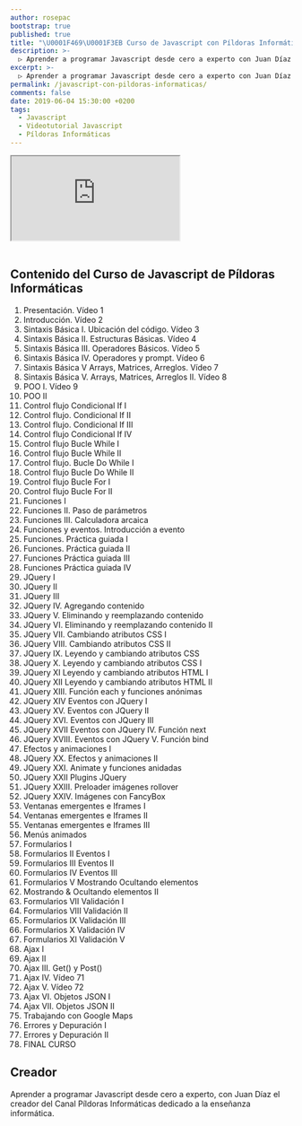 ```yaml
---
author: rosepac
bootstrap: true
published: true
title: "\U0001F469‍\U0001F3EB Curso de Javascript con Píldoras Informáticas"
description: >-
  ▷ Aprender a programar Javascript desde cero a experto con Juan Díaz el creador del Canal Píldoras Informáticas dedicado a la enseñanza informática.
excerpt: >-
  ▷ Aprender a programar Javascript desde cero a experto con Juan Díaz el creador del Canal Píldoras Informáticas dedicado a la enseñanza informática.
permalink: /javascript-con-pildoras-informaticas/
comments: false
date: 2019-06-04 15:30:00 +0200
tags:
  - Javascript
  - Videotutorial Javascript
  - Píldoras Informáticas
---
```


<div class="embed-responsive embed-responsive-16by9">
  <iframe class="embed-responsive-item" src="https://www.youtube-nocookie.com/embed/videoseries?list=PLTlBeKQnFKtIU7Ap4jNX513lI1bC9m01X" allowfullscreen></iframe>
</div><br/>

## **Contenido del Curso de Javascript de Píldoras Informáticas**

1. Presentación. Vídeo 1
2. Introducción. Vídeo 2
3. Sintaxis Básica I. Ubicación del código. Vídeo 3
4. Sintaxis Básica II. Estructuras Básicas. Vídeo 4
5. Sintaxis Básica III. Operadores Básicos. Vídeo 5
6. Sintaxis Básica IV. Operadores y prompt. Vídeo 6
7. Sintaxis Básica V Arrays, Matrices, Arreglos. Vídeo 7
8. Sintaxis Básica V. Arrays, Matrices, Arreglos II. Vídeo 8
9. POO I. Vídeo 9
10. POO II
11. Control flujo Condicional If I
12. Control flujo. Condicional If II
13. Control flujo. Condicional If III
14. Control flujo Condicional If IV
15. Control flujo Bucle While I
16. Control flujo Bucle While II
17. Control flujo. Bucle Do While I
18. Control flujo Bucle Do While II
19. Control flujo Bucle For I
20. Control flujo Bucle For II
21. Funciones I
22. Funciones II. Paso de parámetros
23. Funciones III. Calculadora arcaica
24. Funciones y eventos. Introducción a evento
25. Funciones. Práctica guiada I
26. Funciones. Práctica guiada II
27. Funciones Práctica guiada III
28. Funciones Práctica guiada IV
29. JQuery I
30. JQuery II
31. JQuery III
32. JQuery IV. Agregando contenido
33. JQuery V. Eliminando y reemplazando contenido
34. JQuery VI. Eliminando y reemplazando contenido II
35. JQuery VII. Cambiando atributos CSS I
36. JQuery VIII. Cambiando atributos CSS II
37. JQuery IX. Leyendo y cambiando atributos CSS
38. JQuery X. Leyendo y cambiando atributos CSS I
39. JQuery XI Leyendo y cambiando atributos HTML I
40. JQuery XII Leyendo y cambiando atributos HTML II
41. JQuery XIII. Función each y funciones anónimas
42. JQuery XIV Eventos con JQuery I
43. JQuery XV. Eventos con JQuery II
44. JQuery XVI. Eventos con JQuery III
45. JQuery XVII Eventos con JQuery IV. Función next
46. JQuery XVIII. Eventos con JQuery V. Función bind
47. Efectos y animaciones I
48. JQuery XX. Efectos y animaciones II
49. JQuery XXI. Animate y funciones anidadas
50. JQuery XXII Plugins JQuery
51. JQuery XXIII. Preloader imágenes rollover
52. JQuery XXIV. Imágenes con FancyBox
53. Ventanas emergentes e Iframes I
54. Ventanas emergentes e Iframes II
55. Ventanas emergentes e Iframes III
56. Menús animados
57. Formularios I
58. Formularios II Eventos I
59. Formularios III Eventos II
60. Formularios IV Eventos III
61. Formularios V Mostrando Ocultando elementos
62. Mostrando & Ocultando elementos II
63. Formularios VII Validación I
64. Formularios VIII Validación II
65. Formularios IX Validación III
66. Formularios X Validación IV
67. Formularios XI Validación V
68. Ajax I
69. Ajax II
70. Ajax III. Get() y Post()
71. Ajax IV. Vídeo 71
72. Ajax V. Vídeo 72
73. Ajax VI. Objetos JSON I
74. Ajax VII. Objetos JSON II
75. Trabajando con Google Maps
76. Errores y Depuración I
77. Errores y Depuración II
78. FINAL CURSO

## Creador

Aprender a programar Javascript desde cero a experto, con Juan Díaz el creador del Canal Píldoras Informáticas dedicado a la enseñanza informática.
